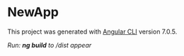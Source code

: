 # NewApp

This project was generated with [Angular CLI](https://github.com/angular/angular-cli) version 7.0.5.

_Run:  **ng build** to /dist  appear_
